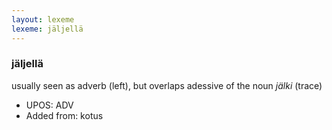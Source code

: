 ```yaml
---
layout: lexeme
lexeme: jäljellä
---
```


###  jäljellä

usually seen as adverb (left), but overlaps adessive of the noun *jälki* (trace)
* UPOS:  ADV
* Added from:  kotus

